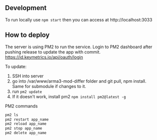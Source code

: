 ## Development
To run locally use ``npm start`` then you can access at http://localhost:3033

## How to deploy

The server is using PM2 to run the service. Login to PM2 dashboard after pushing release to update the app with commit.
https://id.keymetrics.io/api/oauth/login 

To update:
1. SSH into server
2. go into /var/www/arma3-mod-differ folder and git pull, npm install. Same for submodule if changes to it. 
3. run ``pm2 update``
4. If it doesn't work, install pm2 ``npm install pm2@latest -g``

PM2 commands
```bash
pm2 ls
pm2 restart app_name
pm2 reload app_name
pm2 stop app_name
pm2 delete app_name
```
